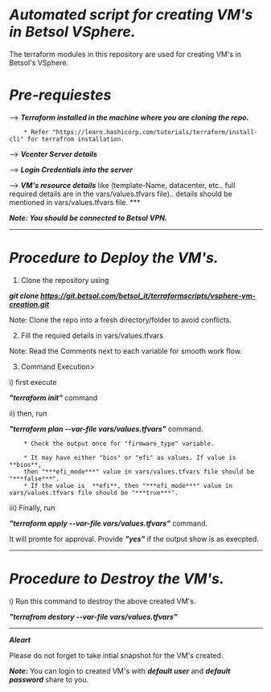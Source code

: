 # ***Automated script for creating VM's in Betsol VSphere.***

The terraform modules in this repository are used for creating VM's in Betsol's VSphere.

# ***Pre-requiestes***

--> ***Terraform installed in the machine where you are cloning the repo.***

        * Refer "https://learn.hashicorp.com/tutorials/terraform/install-cli" for terrafrom installation.

--> ***Vcenter Server details***

--> ***Login Credentials into the server***

--> ***VM's resource details***
     like (template-Name, datacenter, etc.. full required details are in the vars/values.tfvars file).. details should be mentioned in vars/values.tfvars file. ***  


***Note: You should be connected to Betsol VPN.***

-----------------------------------------

# ***Procedure to Deploy the VM's.***

1)  Clone the repository using

***git clone https://git.betsol.com/betsol_it/terraformscripts/vsphere-vm-creation.git***

Note: Clone the repo into a fresh directory/folder to avoid conflicts.

2) Fill the requied details in vars/values.tfvars

Note: Read the Comments next to each variable for smooth work flow.

3) Command Execution>

i) first execute 

***"terraform init"*** command

ii) then, run

***"terraform plan --var-file vars/values.tfvars"*** command.

        * Check the output once for "firmware_type" variable.

        * It may have either "bios" or "efi" as values. If value is **bios**, 
        then "***efi_mode***" value in vars/values.tfvars file should be "***false***".
        * If the value is  **efi**, then "***efi_mode***" value in vars/values.tfvars file should be "***true***".


iii) Finally, run 

***"terraform apply --var-file vars/values.tfvars"*** command.

It will promte for approval. Provide ***"yes"*** if the output show is as execpted.

-------------------------------------------

# ***Procedure to Destroy the VM's.***

i) Run this command to destroy the above created VM's.

***"terrafrom destory --var-file vars/values.tfvars"***


-------------------------------------------

***Aleart***

Please do not forget to take intial snapshot for the VM's created.

***Note:*** You can login to created VM's with ***default user*** and ***default password*** share to you.
